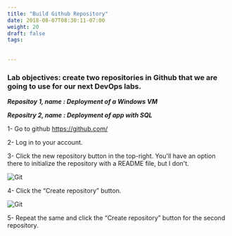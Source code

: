 ```yaml
---
title: "Build Github Repository"
date: 2018-08-07T08:30:11-07:00
weight: 20
draft: false
tags:
 
  
---
```


### Lab objectives: create two repositories in Github that we are going to use for our next DevOps labs.

***Repositoy 1, name : Deployment of a Windows VM***

***Repositry 2, name : Deployment of app with SQL***


1- Go to github https://github.com/

2- Log in to your account.

3- Click the new repository button in the top-right. You'll have an option there to initialize the repository with a README file, but I don't.

![Git](/images/mfe/create-git-repo.png?classes=border,shadow)

4- Click the “Create repository” button.

![Git](/images/mfe/git-repo-public.png?classes=border,shadow)

5- Repeat the same and click the “Create repository” button for the second repository.
